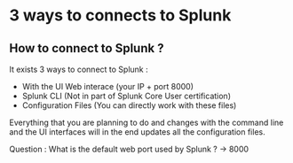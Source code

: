 # 3 ways to connects to Splunk #

## How to connect to Splunk ? ##
It exists 3 ways to connect to Splunk : 
- With the UI Web interace (your IP + port 8000)
- Splunk CLI (Not in part of Splunk Core User certification)
- Configuration Files (You can directly work with these files)

Everything that you are planning to do and changes with the command line and the UI interfaces will in the end updates all the configuration files.

Question : What is the default web port used by Splunk ? 
-> 8000
